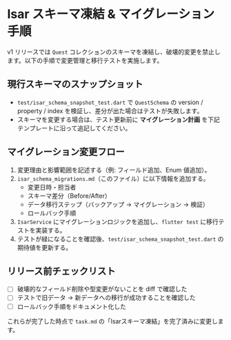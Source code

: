 # Isar スキーマ凍結 & マイグレーション手順

v1 リリースでは `Quest` コレクションのスキーマを凍結し、破壊的変更を禁止します。以下の手順で変更管理と移行テストを実施します。

## 現行スキーマのスナップショット

- `test/isar_schema_snapshot_test.dart` で `QuestSchema` の version / property / index を検証し、差分が出た場合はテストが失敗します。
- スキーマを変更する場合は、テスト更新前に **マイグレーション計画** を下記テンプレートに沿って追記してください。

## マイグレーション変更フロー

1. 変更理由と影響範囲を記述する（例: フィールド追加、Enum 値追加）。
2. `isar_schema_migrations.md`（このファイル）に以下情報を追加する。
   - 変更日時・担当者
   - スキーマ差分（Before/After）
   - データ移行ステップ（バックアップ → マイグレーション → 検証）
   - ロールバック手順
3. `IsarService` にマイグレーションロジックを追加し、`flutter test` に移行テストを実装する。
4. テストが緑になることを確認後、`test/isar_schema_snapshot_test.dart` の期待値を更新する。

## リリース前チェックリスト

- [ ] 破壊的なフィールド削除や型変更がないことを diff で確認した
- [ ] テストで旧データ → 新データへの移行が成功することを確認した
- [ ] ロールバック手順をドキュメント化した

これらが完了した時点で `task.md` の「Isarスキーマ凍結」を完了済みに変更します。
